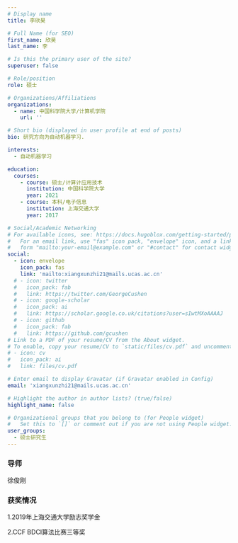 ```yaml
---
# Display name
title: 李欣昊

# Full Name (for SEO)
first_name: 欣昊
last_name: 李

# Is this the primary user of the site?
superuser: false

# Role/position
role: 硕士

# Organizations/Affiliations
organizations:
  - name: 中国科学院大学/计算机学院
    url: ''

# Short bio (displayed in user profile at end of posts)
bio: 研究方向为自动机器学习.

interests:
  - 自动机器学习

education:
  courses:
    - course: 硕士/计算计应用技术
      institution: 中国科学院大学
      year: 2021
    - course: 本科/电子信息
      institution: 上海交通大学
      year: 2017

# Social/Academic Networking
# For available icons, see: https://docs.hugoblox.com/getting-started/page-builder/#icons
#   For an email link, use "fas" icon pack, "envelope" icon, and a link in the
#   form "mailto:your-email@example.com" or "#contact" for contact widget.
social:
  - icon: envelope
    icon_pack: fas
    link: 'mailto:xiangxunzhi21@mails.ucas.ac.cn'
  # - icon: twitter
  #   icon_pack: fab
  #   link: https://twitter.com/GeorgeCushen
  # - icon: google-scholar
  #   icon_pack: ai
  #   link: https://scholar.google.co.uk/citations?user=sIwtMXoAAAAJ
  # - icon: github
  #   icon_pack: fab
  #   link: https://github.com/gcushen
# Link to a PDF of your resume/CV from the About widget.
# To enable, copy your resume/CV to `static/files/cv.pdf` and uncomment the lines below.
# - icon: cv
#   icon_pack: ai
#   link: files/cv.pdf

# Enter email to display Gravatar (if Gravatar enabled in Config)
email: 'xiangxunzhi21@mails.ucas.ac.cn'

# Highlight the author in author lists? (true/false)
highlight_name: false

# Organizational groups that you belong to (for People widget)
#   Set this to `[]` or comment out if you are not using People widget.
user_groups:
  - 硕士研究生
---
```

### **导师** 
徐俊刚



### **获奖情况**

1.2019年上海交通大学励志奖学金

2.CCF BDCI算法比赛三等奖
